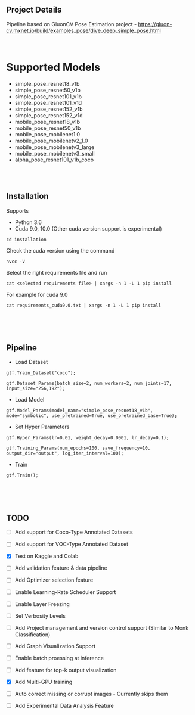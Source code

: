 ## Project Details
Pipeline based on GluonCV Pose Estimation project - https://gluon-cv.mxnet.io/build/examples_pose/dive_deep_simple_pose.html
<br />
<br />
<br />

# Supported Models
  - simple_pose_resnet18_v1b
  - simple_pose_resnet50_v1b
  - simple_pose_resnet101_v1b
  - simple_pose_resnet101_v1d
  - simple_pose_resnet152_v1b
  - simple_pose_resnet152_v1d
  - mobile_pose_resnet18_v1b
  - mobile_pose_resnet50_v1b
  - mobile_pose_mobilenet1.0
  - mobile_pose_mobilenetv2_1.0
  - mobile_pose_mobilenetv3_large
  - mobile_pose_mobilenetv3_small
  - alpha_pose_resnet101_v1b_coco
   

<br />
<br />


## Installation

Supports 
- Python 3.6
- Cuda 9.0, 10.0 (Other cuda version support is experimental)
    
`cd installation`

Check the cuda version using the command

`nvcc -V`

Select the right requirements file and run 

`cat <selected requirements file> | xargs -n 1 -L 1 pip install`

For example for cuda 9.0

`cat requirements_cuda9.0.txt | xargs -n 1 -L 1 pip install`

<br />
<br />
<br />


## Pipeline

- Load Dataset

`gtf.Train_Dataset("coco");`

`gtf.Dataset_Params(batch_size=2, num_workers=2, num_joints=17, input_size="256,192");`

- Load Model

`gtf.Model_Params(model_name="simple_pose_resnet18_v1b", mode="symbolic", use_pretrained=True, use_pretrained_base=True);`

- Set Hyper Parameters

`gtf.Hyper_Params(lr=0.01, weight_decay=0.0001, lr_decay=0.1);`

`gtf.Training_Params(num_epochs=100, save_frequency=10, output_dir="output", log_iter_interval=100);`

- Train

`gtf.Train();`



<br />
<br />
<br />

## TODO

- [ ] Add support for Coco-Type Annotated Datasets
- [ ] Add support for VOC-Type Annotated Dataset
- [x] Test on Kaggle and Colab 
- [ ] Add validation feature & data pipeline
- [ ] Add Optimizer selection feature
- [ ] Enable Learning-Rate Scheduler Support
- [ ] Enable Layer Freezing
- [ ] Set Verbosity Levels
- [ ] Add Project management and version control support (Similar to Monk Classification)
- [ ] Add Graph Visualization Support
- [ ] Enable batch proessing at inference
- [ ] Add feature for top-k output visualization
- [x] Add Multi-GPU training
- [ ] Auto correct missing or corrupt images - Currently skips them
- [ ] Add Experimental Data Analysis Feature


<br />
<br />
<br />

